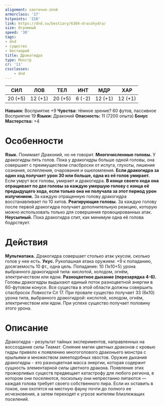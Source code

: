 ```yaml
---
alignment: хаотично-злой
armorclass: '17'
hitpoints: '218'
link: https://dnd.su/bestiary/6304-dracohydra/
size: Огромный
speed: '30'
tags:
- dnd
- существо
- бестиарий
title: Дракогидра
type: Монстр
cr: '11'
cssclasses:
    - dnd
---
```



| СИЛ | ЛОВ | ТЕЛ | ИНТ | МДР | ХАР |
|---|---|---|---|---|---|
| 20 (+5) | 12 (+1) | 20 (+5) | 6 (-2) | 12 (+1) | 12 (+1) |
**Навыки:** Восприятие +9
**Чувства:** тёмное зрение? 60 футов, пассивное Восприятие 19
**Языки:** Драконий
**Опасность:** 11 (7200 опыта)
**Бонус Мастерства:** +4


# Особенности
**Язык.** Понимает Драконий, но не говорит.
**Многочисленные головы.** У дракогидры пять голов. Пока у дракогидры больше одной головы, она совершает с преимуществом спасброски от испуга, глухоты, лишения сознания, ослепления, очарования и ошеломления.
**Если дракогидра за один ход получает урон 30 или больше, одна из её голов умирает.** Если умрут все головы, умирает и дракогидра.
**В конце своего хода она отращивает по две головы за каждую умершую голову с конца её предыдущего хода, если только она не получала за этот период урон излучением.** За каждую отращенную голову дракогидра восстанавливает по 10 хитов.
**Реагирующие головы.** За каждую голову после первой дракогидра получает дополнительную реакцию, которую можно использовать только для совершения провоцированных атак.
**Неусыпный.** Пока дракогидра спит, как минимум одна её голова бодрствует.


# Действия
**Мультиатака.** Дракогидра совершает столько атак укусом, сколько голов у нее есть.
**Укус.** Рукопашная атака оружием: +9 к попаданию, досягаемость 10 фт., одна цель. Попадание: 10 (1к10+5) урона выбранного дракогидрой типа: кислотой, холодом, огнём, электричеством или ядом.
**Разноцветное дыхание (перезарядка 4-6).** Головы дракогидры выдыхают единый поток разноцветной энергии в 60-футовом конусе. Все существа в этой области должны совершить спасбросок Ловкости Сл 17. При провале существо получает 33 (6к10) урона типа, выбранного дракогидрой: кислотой, холодом, огнём, электричеством или ядом. При успехе существо получает половину этого урона.


# Описание
Дракогидра - результат тайных экспериментов, направленных на воссоздание силы Тиамат. Слияние магии цветных драконов с кровью гидры привело к появлению многоголового драконьего монстра с крыльями и множеством змееподобных хвостов. Оружие дыхания дракогидры - это разноцветная масса энергии, которая содержит сущность элементарной силы цветного дракона. Появление этих прожорливых существ предвещает катастрофу для любого региона, в котором они поселяются, поскольку они непрестанно питаются — каждая голова требует своего собственного пира. Если их оставить в покое, они охотятся на местную фауну почти до полного ее исчезновения, а затем переходят к угрозе жителям близлежащих поселений.